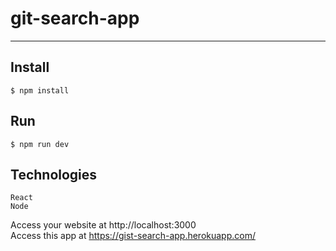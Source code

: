 # git-search-app
***
## Install

```
$ npm install
```

## Run

```
$ npm run dev
```

## Technologies
```
React
Node
```

Access your website at http://localhost:3000 <br/>
Access this app at https://gist-search-app.herokuapp.com/
